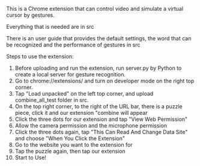 This is a Chrome extension that can control video and simulate a virtual cursor by gestures.

Everything that is needed are in src

There is an user guide that provides the default settings, the word that can be recognized and the performance of gestures in src

Steps to use the extension:
1. Before uploading and run the extension, run server.py by Python to create a local server for gesture recognition.
2. Go to chrome://extensions/ and turn on developer mode on the right top corner.
3. Tap "Load unpacked" on the left top corner, and upload combine_all_test folder in src.
4. On the top right corner, to the right of the URL bar, there is a puzzle piece, click it and our extension "combine will appear
5. Click the three dots for our extension and tap "View Web Permission"
6. Allow the camera permission and the microphone permission
7. Click the three dots again, tap "This Can Read And Change Data Site" and choose "When You Click the Extension"
8. Go to the website you want to the extension for
9. Tap the puzzle again, then tap our extension
10. Start to Use!
